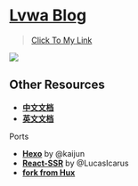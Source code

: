 [Lvwa Blog](https://lvwapro.github.io)
================================

> [Click To My Link](https://lvwapro.github.io)

![](https://s3.bmp.ovh/imgs/2025/03/07/f8cd77b617d9b9f1.png)

Other Resources
---------------

- [**中文文档**](https://github.com/lvwapro/lvwapro.github.io/blob/master/_doc/README.zh.md)
- [**英文文档**](https://github.com/lvwapro/lvwapro.github.io/blob/master/_doc/Manual.md)

Ports
- [**Hexo**](https://github.com/Kaijun/hexo-theme-huxblog) by @kaijun
- [**React-SSR**](https://github.com/LucasIcarus/huxpro.github.io/tree/ssr) by @LucasIcarus
- [**fork from Hux**](https://github.com/Huxpro)




